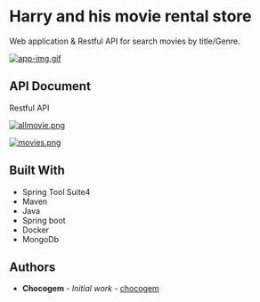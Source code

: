 # Harry and his movie rental store

Web application & Restful API for search movies by title/Genre.

[![app-img.gif](https://i.postimg.cc/HWJh4rD9/app-img.gif)](https://postimg.cc/vDshGHm4)

## API Document
Restful API

[![allmovie.png](https://i.postimg.cc/tCCcp9BQ/allmovie.png)](https://postimg.cc/8s94bg8t)

[![movies.png](https://i.postimg.cc/KYXQkbDY/movies.png)](https://postimg.cc/k2cWzkZr)


## Built With

* Spring Tool Suite4
* Maven
* Java
* Spring boot
* Docker
* MongoDb

## Authors

* **Chocogem** - *Initial work* - [chocogem](https://github.com/chocogem)

